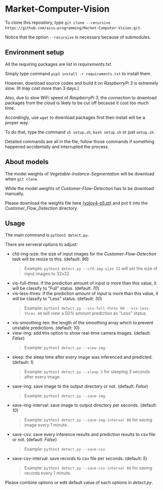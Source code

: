 # Market-Computer-Vision
To clone this repository, type `git clone --recursive https://github.com/aisu-programming/Market-Computer-Vision.git`.

Notice that the option `--recursive` is necessary because of submodules.

## Environment setup
All the requiring packages are list in _requirements.txt_.

Simply type command `pip3 install -r requirements.txt` to install them.

However, download source codes and build it on _RaspberryPi 3_ is extremely slow. (It may cost more than 3 days.)

Also, due to slow WiFi speed of _RaspberryPi 3_, the connection to download packages from the cloud is likely to be cut off because it cost too much time.

Accordingly, use `wget` to download packages first then install will be a proper way.

To do that, type the command `sh setup.sh`, `bash setup.sh` or just `setup.sh`.

Detailed commands are all in the file, follow those commands if something happened accidentally and interrupted the process.

## About models
The model weights of _Vegetable-Instance-Segmentation_ will be download when `git clone`.

While the model weights of _Customer-Flow-Detection_ has to be download manually.

Please download the weights file here [(yolov4-p5.pt)](https://drive.google.com/file/d/1aXZZE999sHMP1gev60XhNChtHPRMH3Fz/view) and put it into the _Customer_Flow_Detection_ directory.

## Usage
The main command is `python3 detect.py`.

There are serveral options to adjust:
- cfd-img-size: the size of input images for the _Customer-Flow-Detection_ task will be resize to this. (default: _96_)
  > Example: `python3 detect.py --cfd-img-size 32` will set the size of input images to 32x32.
- vis-full-thres: if the prediction amount of input is more than this value, it will be classify to "Full" status. (default: _70_)
- vis-less-thres: if the prediction amount of input is more than this value, it will be classify to "Less" status. (default: _30_)
  > Example: `python3 detect.py --vis-full-thres 60 --vis-less-thres 40` will view a 50% amount prediction as "Less" status.
- vis-smoothing-len: the length of the smoothing array which to prevent unstable predictions. (default: _10_)
- view-img: add this option to show real-time camera images. (default: _False_)
  > Example: `python3 detect.py --view-img`.
- sleep: the sleep time after every image was inferenced and predicted. (default: _1_)
  > Example: `python3 detect.py --sleep 3` for sleeping 3 seconds after every image.
- save-img: save image to the output directory or not. (default: _False_)
  > Example: `python3 detect.py --save-img`.
- save-img-interval: save image to output directory per seconds. (default: _10_)
  > Example: `python3 detect.py --save-img-interval 60` for saving image every 1 minute.
- save-csv: save every inference results and prediction results to csv file or not. (default: _False_)
  > Example: `python3 detect.py --save-csv`.
- save-csv-interval: save records to csv file per seconds. (default: _5_)
  > Example: `python3 detect.py --save-csv-interval 60` for saving records every 1 minute.

Please combine options or edit default value of each options in _detect.py_.
